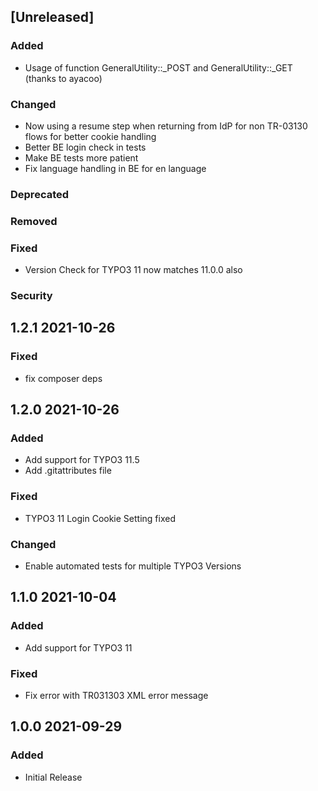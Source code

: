 ## [Unreleased]
### Added
- Usage of function GeneralUtility::_POST and GeneralUtility::_GET (thanks to ayacoo)
### Changed
- Now using a resume step when returning from IdP for non TR-03130 flows for better cookie handling
- Better BE login check in tests
- Make BE tests more patient
- Fix language handling in BE for en language
### Deprecated
### Removed
### Fixed
- Version Check for TYPO3 11 now matches 11.0.0 also
### Security

## 1.2.1 2021-10-26
### Fixed
- fix composer deps

## 1.2.0 2021-10-26
### Added
- Add support for TYPO3 11.5
- Add .gitattributes file
### Fixed
- TYPO3 11 Login Cookie Setting fixed
### Changed
- Enable automated tests for multiple TYPO3 Versions
## 1.1.0 2021-10-04
### Added
- Add support for TYPO3 11
### Fixed
- Fix error with TR031303 XML error message
## 1.0.0 2021-09-29
### Added
- Initial Release
